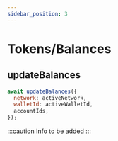 ```yaml
---
sidebar_position: 3
---
```


# Tokens/Balances

## updateBalances

```javascript
await updateBalances({
  network: activeNetwork,
  walletId: activeWalletId,
  accountIds,
});
```

:::caution
Info to be added
:::
